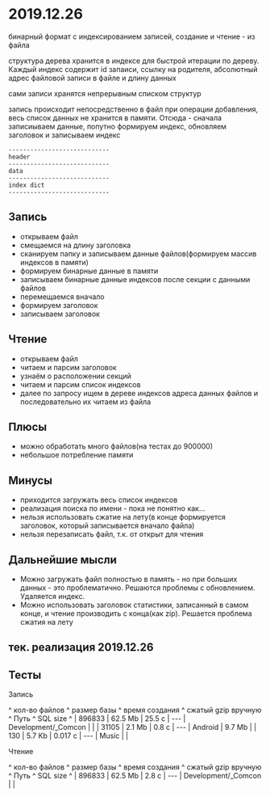 # 2019.12.26

бинарный формат с индексированием записей, создание и чтение - из файла

структура дерева хранится в индексе для быстрой итерации по дереву. Каждый индекс содержит id запаиси, ссылку на родителя, абсолютный адрес файловой записи в файле и длину данных

сами записи хранятся непрерывным списком структур

запись происходит непосредственно в файл при операции добавления, весь список данных не хранится в памяти. Отсюда - сначала записиываем данные, попутно формируем индекс, обновляем заголовок и записываем индекс

```
----------------------------
header
----------------------------
data
----------------------------
index dict
----------------------------
```

## Запись

- открываем файл
- смещаемся на длину заголовка
- сканируем папку и записываем данные файлов(формируем массив индексов в памяти)
- формируем бинарные данные в памяти
- записываем бинарные данные индексов после секции с данными файлов
- перемещаемся вначало
- формируем заголовок
- записываем заголовок

## Чтение

- открываем файл
- читаем и парсим заголовок
- узнаём о расположении секций
- читаем и парсим список индексов
- далее по запросу ищем в дереве индексов адреса данных файлов и последовательно их читаем из файла


## Плюсы

+ можно обработать много файлов(на тестах до 900000)
+ небольшое потребление памяти



## Минусы

- приходится загружать весь список индексов
- реализация поиска по имени - пока не понятно как...
- нельзя использовать сжатие на лету(в конце формируется заголовок, который записывается вначало файла)
- нельзя перезаписать файл, т.к. от открыт для чтения


## Дальнейшие мысли

- Можно загружать файл полностью в память - но при больших данных - это проблематично. Решаются проблемы с обновлением. Удаляется индекс.
- Можно использовать заголовок статистики, записанный в самом конце, и чтение производить с конца(как zip). Решается проблема сжатия на лету

## тек. реализация 2019.12.26
<!-- 
при создании базы из 74000 файлов, сканирование происходит быстро, но потом долго выполняются какие-то операции и подъедается память

при чтении такой базы - рутовые файлы выбираются шустро -->



## Тесты

Запись

^ кол-во файлов ^ размер базы 	^ время создания 	^ сжатый gzip вручную 	^ Путь 					^ SQL size	^
| 896833 		| 62.5 Mb 		| 25.5 с			| ---	 				| Development/_Comcon	| 			|
| 31105 		| 2.1 Mb 		| 0.8 с				| ---	 				| Android				| 9.7 Mb 	|
| 130	 		| 5.7 Kb 		| 0.017 с			| ---	 				| Music					|			|


Чтение

^ кол-во файлов ^ размер базы 	^ время создания 	^ сжатый gzip вручную 	^ Путь 					^ SQL size	^
| 896833 		| 62.5 Mb 		| 2.8 с				| ---	 				| Development/_Comcon	| 			|